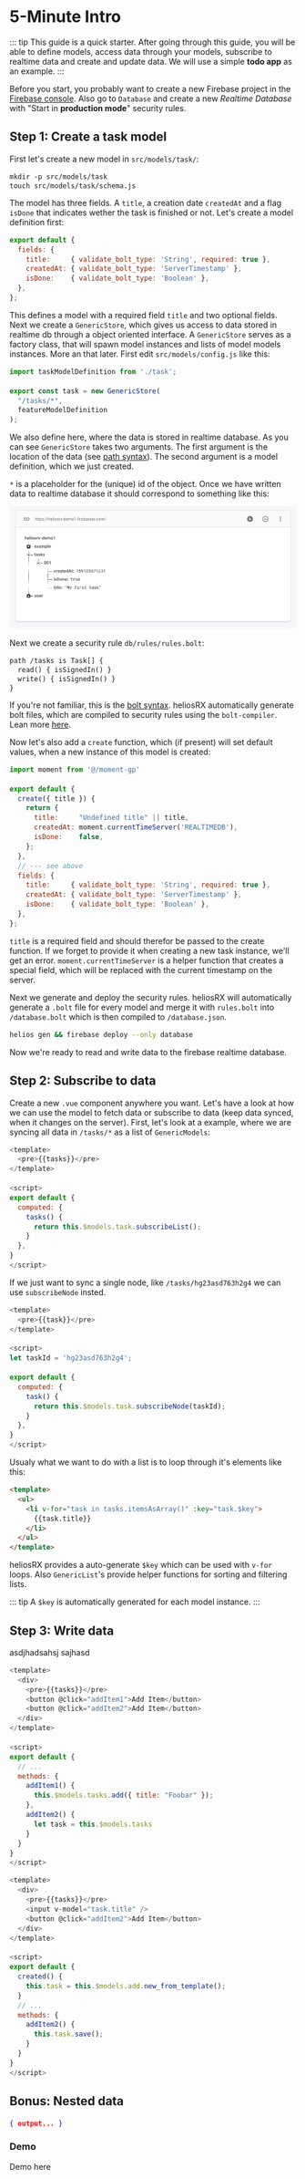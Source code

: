 # 5-Minute Intro

::: tip
This guide is a quick starter. After going through this guide, you will be able
to define models, access data through your models, subscribe to realtime data
and create and update data. We will use a simple **todo app** as an example.
:::

Before you start, you probably want to create a new Firebase project in the
[Firebase console](https://console.firebase.google.com/). Also go to `Database`
and create a new *Realtime Database* with "Start in **production mode**" security rules.

## Step 1: Create a task model

First let's create a new model in `src/models/task/`:

```touch
mkdir -p src/models/task
touch src/models/task/schema.js
```

The model has three fields. A `title`, a creation date `createdAt` and a flag
`isDone` that indicates wether the task is finished or not. Let's create a
model definition first:

```js
export default {
  fields: {
    title:     { validate_bolt_type: 'String', required: true },
    createdAt: { validate_bolt_type: 'ServerTimestamp' },
    isDone:    { validate_bolt_type: 'Boolean' },
  },
};
```

This defines a model with a required field `title` and two optional fields.
Next we create a `GenericStore`, which gives us access to data stored in
realtime db through a object oriented interface. A `GenericStore` serves
as a factory class, that will spawn model instances and lists of model models
instances. More an that later. First edit `src/models/config.js` like this:

```js
import taskModelDefinition from './task';

export const task = new GenericStore(
  "/tasks/*",
  featureModelDefinition
);
```

We also define here, where the data is stored in realtime database. As you can
see `GenericStore` takes two arguments. The first argument is the location of
the data (see [path syntax](../api/01-generic-store.md#path-syntax)). The
second argument is a model definition, which we just created.

`*` is a placeholder for the (unique) id of the object. Once we have written
data to realtime database it should correspond to something like this:

![Screenshot Firebase 1](./img/screenshot-firebase-01.png)

Next we create a security rule `db/rules/rules.bolt`:

```bolt
path /tasks is Task[] {
  read() { isSignedIn() }
  write() { isSignedIn() }
}
```

If you're not familiar, this is the [bolt syntax](https://github.com/FirebaseExtended/bolt).
heliosRX automatically generate bolt files, which are compiled to security rules
using the `bolt-compiler`. Lean more [here](./01-intro).

Now let's also add a `create` function, which (if present) will set default values,
when a new instance of this model is created:

```jsx
import moment from '@/moment-gp'

export default {
  create({ title }) {
    return {
      title:     "Undefined title" || title,
      createdAt: moment.currentTimeServer('REALTIMEDB'),
      isDone:    false,
    };
  },
  // --- see above
  fields: {
    title:     { validate_bolt_type: 'String', required: true },
    createdAt: { validate_bolt_type: 'ServerTimestamp' },
    isDone:    { validate_bolt_type: 'Boolean' },
  },
};
```

`title` is a required field and should therefor be passed to the create function.
If we forget to provide it when creating a new task instance, we'll get an error.
`moment.currentTimeServer` is a helper function that creates a special field,
which will be replaced with the current timestamp on the server.

Next we generate and deploy the security rules. heliosRX will automatically
generate a `.bolt` file for every model and merge it with `rules.bolt` into
`/database.bolt` which is then compiled to `/database.json`.

```sh
helios gen && firebase deploy --only database
```

Now we're ready to read and write data to the firebase realtime database.

## Step 2: Subscribe to data

Create a new `.vue` component anywhere you want. Let's have a look at how we
can use the model to fetch data or subscribe to data (keep data synced, when
it changes on the server). First, let's look at a example, where we are
syncing all data in `/tasks/*` as a list of `GenericModels`:

```js
<template>
  <pre>{{tasks}}</pre>
</template>

<script>
export default {
  computed: {
    tasks() {
      return this.$models.task.subscribeList();      
    }
  },
}
</script>
```

If we just want to sync a single node, like `/tasks/hg23asd763h2g4` we can use
`subscribeNode` insted.

```js
<template>
  <pre>{{task}}</pre>
</template>

<script>
let taskId = 'hg23asd763h2g4';

export default {
  computed: {
    task() {
      return this.$models.task.subscribeNode(taskId);      
    }
  },
}
</script>
```

Usualy what we want to do with a list is to loop through it's elements like this:

```html
<template>
  <ul>
    <li v-for="task in tasks.itemsAsArray()" :key="task.$key">
      {{task.title}}
    </li>
  </ul>
</template>
```

heliosRX provides a auto-generate `$key` which can be used with `v-for` loops.
Also `GenericList`'s provide helper functions for sorting and filtering lists.

::: tip
A `$key` is automatically generated for each model instance.
:::


## Step 3: Write data

asdjhadsahsj sajhasd

```js
<template>
  <div>
    <pre>{{tasks}}</pre>
    <button @click="addItem1">Add Item</button>
    <button @click="addItem2">Add Item</button>
  </div>
</template>

<script>
export default {
  // ...
  methods: {
    addItem1() {
      this.$models.tasks.add({ title: "Foobar" });
    },
    addItem2() {
      let task = this.$models.tasks
    }
  }
}
</script>
```

```js
<template>
  <div>
    <pre>{{tasks}}</pre>
    <input v-model="task.title" />
    <button @click="addItem2">Add Item</button>
  </div>
</template>

<script>
export default {
  created() {
    this.task = this.$models.add.new_from_template();
  }
  // ...
  methods: {
    addItem2() {
      this.task.save();
    }
  }
}
</script>
```

## Bonus: Nested data


```json
{ output... }
```



### Demo

Demo here
